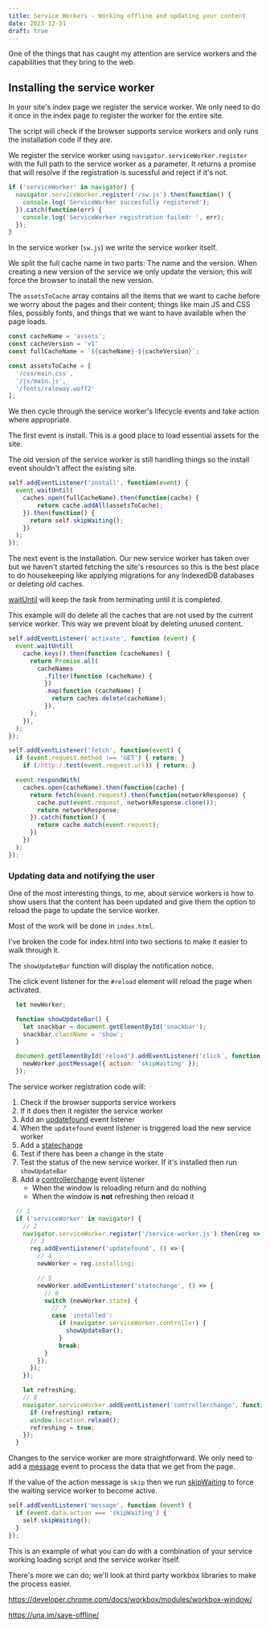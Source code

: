 ```yaml
---
title: Service Workers - Working offline and updating your content
date: 2023-12-31
draft: true
---
```


One of the things that has caught my attention are service workers and the capabilities that they bring to the web.

## Installing the service worker

In your site's index page we register the service worker. We only need to do it once in the index page to register the worker for the entire site.

The script will check if the browser supports service workers and only runs the installation code if they are.

We register the service worker using `navigator.serviceWorker.register` with the full path to the service worker as a parameter. It returns a promise that will resolve if the registration is sucessful and reject if it's not.

```js
if ('serviceWorker' in navigator) {
  navigator.serviceWorker.register('/sw.js').then(function() {
    console.log('ServiceWorker succesfully registered');
  }).catch(function(err) {
    console.log('ServiceWorker registration failed: ', err);
  });
}
```

In the service worker (`sw.js`) we write the service worker itself.

We split the full cache name in two parts: The name and the version. When creating a new version of the service we only update the version; this will force the browser to install the new version.

The `assetsToCache` array contains all the items that we want to cache before we worry about the pages and their content; things like main JS and CSS files, possibly fonts, and things that we want to have available when the page loads.

```js
const cacheName = 'assets';
const cacheVersion = 'v1'
const fullCacheName = `${cacheName}-${cacheVersion}`;

const assetsToCache = [
  '/css/main.css',
  '/js/main.js',
  '/fonts/raleway.woff2'
];
```

We then cycle through the service worker's lifecycle events and take action where appropriate.

The first event is install. This is a good place to load essential assets for the site.

The old version of the service worker is still handling things so the install event shouldn't affect the existing site.

```js
self.addEventListener('install', function(event) {
  event.waitUntil(
    caches.open(fullCacheName).then(function(cache) {
        return cache.addAll(assetsToCache);
    }).then(function() {
      return self.skipWaiting();
    })
  );
});
```

The next event is the installation. Our new service worker has taken over but we haven't started fetching the site's resources so this is the best place to do housekeeping like applying migrations for any IndexedDB databases or deleting old caches.

[waitUntil](https://developer.mozilla.org/en-US/docs/Web/API/ExtendableEvent/waitUntil) will keep the task from terminating until it is completed.

This example will do delete all the caches that are not used by the current service worker. This way we prevent bloat by deleting unused content.

```js
self.addEventListener('activate', function (event) {
  event.waitUntil(
    cache.keys().then(function (cacheNames) {
      return Promise.all(
        cacheNames
          .filter(function (cacheName) {
          })
          .map(function (cacheName) {
            return caches.delete(cacheName);
          }),
      );
    }),
  );
});
```

```js
self.addEventListener('fetch', function(event) {
  if (event.request.method !== 'GET') { return; }
    if (/http:/.test(event.request.url)) { return; }

  event.respondWith(
    caches.open(cacheName).then(function(cache) {
      return fetch(event.request).then(function(networkResponse) {
        cache.put(event.request, networkResponse.clone());
        return networkResponse;
      }).catch(function() {
        return cache.match(event.request);
      })
    })
  );
});
```

### Updating data and notifying the user

One of the most interesting things, to me, about service workers is how to show users that the content has been updated and give them the option to reload the page to update the service worker.

Most of the work will be done in `index.html`.

I've broken the code for index.html into two sections to make it easier to walk through it.

The `showUpdateBar` function will display the notification notice.

The click event listener for the `#reload` element will reload the page when activated.

```js
  let newWorker;

  function showUpdateBar() {
    let snackbar = document.getElementById('snackbar');
    snackbar.className = 'show';
  }

  document.getElementById('reload').addEventListener('click', function(){
    newWorker.postMessage({ action: 'skipWaiting' });
  });
```

The service worker registration code will:

1. Check if the browser supports service workers
2. If it does then it register the service worker
3. Add an [updatefound](https://developer.mozilla.org/en-US/docs/Web/API/ServiceWorkerRegistration/updatefound_event) event listener
4. When the `updatefound` event listener is triggered load the new service worker
5. Add a [statechange](https://developer.mozilla.org/en-US/docs/Web/API/ServiceWorker/statechange_event)
6. Test if there has been a change in the state
7. Test the status of the new service worker. If it's installed then run `showUpdateBar`
8. Add a [controllerchange](https://developer.mozilla.org/en-US/docs/Web/API/ServiceWorkerContainer/controllerchange_event) event listener
   * When the window is reloading return and do nothing
   * When the window is **not** refreshing then reload it

```js
  // 1
  if ('serviceWorker' in navigator) {
    // 2
    navigator.serviceWorker.register('/service-worker.js').then(reg => {
      // 3
      reg.addEventListener('updatefound', () => {
        // 4
        newWorker = reg.installing;

        // 5
        newWorker.addEventListener('statechange', () => {
          // 6
          switch (newWorker.state) {
            // 7
            case 'installed':
              if (navigator.serviceWorker.controller) {
                showUpdateBar();
              }
              break;
          }
        });
      });
    });

    let refreshing;
    // 8
    navigator.serviceWorker.addEventListener('controllerchange', function () {
      if (refreshing) return;
      window.location.reload();
      refreshing = true;
    });
  }
```

Changes to the service worker are more straightforward. We only need to add a [message](https://developer.mozilla.org/en-US/docs/Web/API/Window/message_event) event to process the data that we get from the page.

If the value of the action message is `skip` then we run [skipWaiting](https://developer.mozilla.org/en-US/docs/Web/API/ServiceWorkerGlobalScope/skipWaiting) to force the waiting service worker to become active.

```js
self.addEventListener('message', function (event) {
  if (event.data.action === 'skipWaiting') {
    self.skipWaiting();
  }
});
```

This is an example of what you can do with a combination of your service working loading script and the service worker itself.

There's more we can do; we'll look at third party workbox libraries to make the process easier.


<https://developer.chrome.com/docs/workbox/modules/workbox-window/>

<https://una.im/save-offline/>

